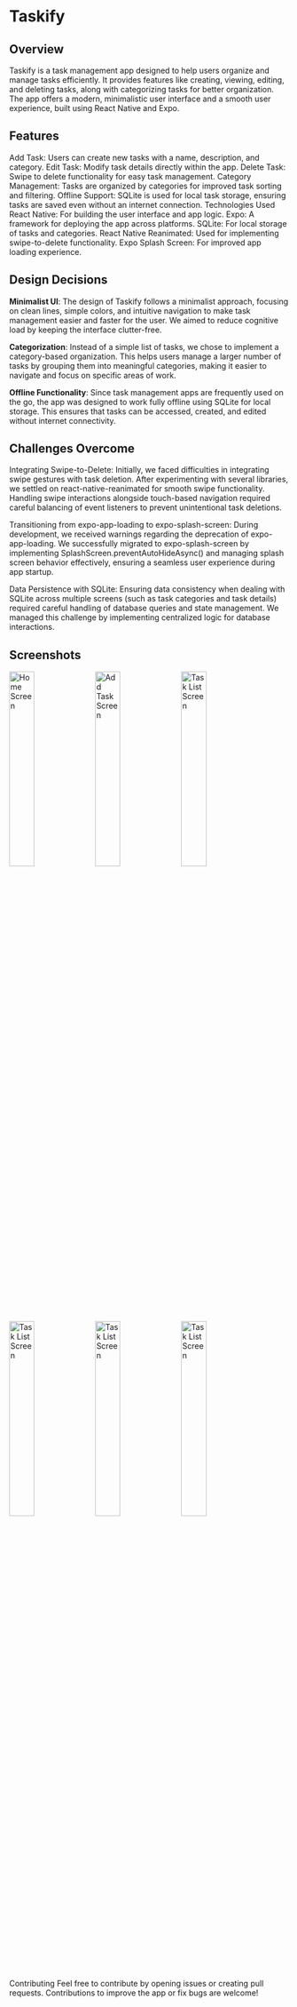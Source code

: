 # Taskify
## Overview
Taskify is a task management app designed to help users organize and manage tasks efficiently. It provides features like creating, viewing, editing, and deleting tasks, along with categorizing tasks for better organization. The app offers a modern, minimalistic user interface and a smooth user experience, built using React Native and Expo.

## Features
Add Task: Users can create new tasks with a name, description, and category.
Edit Task: Modify task details directly within the app.
Delete Task: Swipe to delete functionality for easy task management.
Category Management: Tasks are organized by categories for improved task sorting and filtering.
Offline Support: SQLite is used for local task storage, ensuring tasks are saved even without an internet connection.
Technologies Used
React Native: For building the user interface and app logic.
Expo: A framework for deploying the app across platforms.
SQLite: For local storage of tasks and categories.
React Native Reanimated: Used for implementing swipe-to-delete functionality.
Expo Splash Screen: For improved app loading experience.

## Design Decisions
**Minimalist UI**: The design of Taskify follows a minimalist approach, focusing on clean lines, simple colors, and intuitive navigation to make task management easier and faster for the user. We aimed to reduce cognitive load by keeping the interface clutter-free.

**Categorization**: Instead of a simple list of tasks, we chose to implement a category-based organization. This helps users manage a larger number of tasks by grouping them into meaningful categories, making it easier to navigate and focus on specific areas of work.

**Offline Functionality**: Since task management apps are frequently used on the go, the app was designed to work fully offline using SQLite for local storage. This ensures that tasks can be accessed, created, and edited without internet connectivity.

## Challenges Overcome
Integrating Swipe-to-Delete: Initially, we faced difficulties in integrating swipe gestures with task deletion. After experimenting with several libraries, we settled on react-native-reanimated for smooth swipe functionality. Handling swipe interactions alongside touch-based navigation required careful balancing of event listeners to prevent unintentional task deletions.

Transitioning from expo-app-loading to expo-splash-screen: During development, we received warnings regarding the deprecation of expo-app-loading. We successfully migrated to expo-splash-screen by implementing SplashScreen.preventAutoHideAsync() and managing splash screen behavior effectively, ensuring a seamless user experience during app startup.

Data Persistence with SQLite: Ensuring data consistency when dealing with SQLite across multiple screens (such as task categories and task details) required careful handling of database queries and state management. We managed this challenge by implementing centralized logic for database interactions.

## Screenshots

<img src="https://github.com/user-attachments/assets/d571a735-1882-434b-bc79-861e60a0fa38" alt="Home Screen" style="width: 30%;">
<img src="https://github.com/user-attachments/assets/c5ee10ef-ee2b-4600-89ae-8f5caee80a76" alt="Add Task Screen" style="width: 30%;">
<img src="https://github.com/user-attachments/assets/1476dc6c-3bde-4c1b-8c58-84217fd939c8" alt="Task List Screen" style="width: 30%;">
<img src="https://github.com/user-attachments/assets/d6f58991-d694-4718-8c51-7d21962413ec" alt="Task List Screen" style="width: 30%;">
<img src="https://github.com/user-attachments/assets/fbe91a9d-f494-4a85-a7b0-d1e7d2abbcec" alt="Task List Screen" style="width: 30%;">
<img src="https://github.com/user-attachments/assets/c5e1d266-0eaa-4c87-8bfa-c49329fe70e0" alt="Task List Screen" style="width: 30%;">

Contributing
Feel free to contribute by opening issues or creating pull requests. Contributions to improve the app or fix bugs are welcome!
